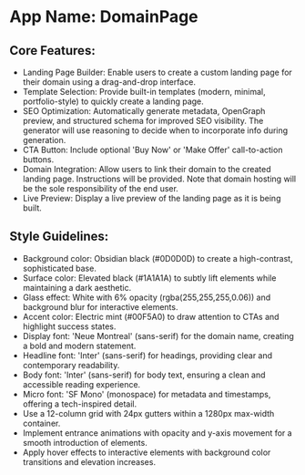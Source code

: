 # **App Name**: DomainPage

## Core Features:

- Landing Page Builder: Enable users to create a custom landing page for their domain using a drag-and-drop interface.
- Template Selection: Provide built-in templates (modern, minimal, portfolio-style) to quickly create a landing page.
- SEO Optimization: Automatically generate metadata, OpenGraph preview, and structured schema for improved SEO visibility. The generator will use reasoning to decide when to incorporate info during generation.
- CTA Button: Include optional 'Buy Now' or 'Make Offer' call-to-action buttons. 
- Domain Integration: Allow users to link their domain to the created landing page. Instructions will be provided. Note that domain hosting will be the sole responsibility of the end user.
- Live Preview: Display a live preview of the landing page as it is being built.

## Style Guidelines:

- Background color: Obsidian black (#0D0D0D) to create a high-contrast, sophisticated base.
- Surface color: Elevated black (#1A1A1A) to subtly lift elements while maintaining a dark aesthetic.
- Glass effect: White with 6% opacity (rgba(255,255,255,0.06)) and background blur for interactive elements.
- Accent color: Electric mint (#00F5A0) to draw attention to CTAs and highlight success states.
- Display font: 'Neue Montreal' (sans-serif) for the domain name, creating a bold and modern statement.
- Headline font: 'Inter' (sans-serif) for headings, providing clear and contemporary readability.
- Body font: 'Inter' (sans-serif) for body text, ensuring a clean and accessible reading experience.
- Micro font: 'SF Mono' (monospace) for metadata and timestamps, offering a tech-inspired detail.
- Use a 12-column grid with 24px gutters within a 1280px max-width container.
- Implement entrance animations with opacity and y-axis movement for a smooth introduction of elements.
- Apply hover effects to interactive elements with background color transitions and elevation increases.